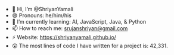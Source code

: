 - 👋 Hi, I’m @ShriyanYamali
- 😄 Pronouns: he/him/his
- 🌱 I’m currently learning: AI, JavaScript, Java, & Python
- 📫 How to reach me: srujanshriyan@gmail.com
- ⚡ Website: https://shriyanyamali.github.io/
- 😲 The most lines of code I have written for a project is: 42,331.
